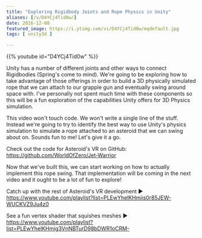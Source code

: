 ```yaml
---
title: "Exploring Rigidbody Joints and Rope Physics in Unity"
aliases: [/v/D4YCj4Tid0w/]
date: 2016-12-08
featured_image: https://i.ytimg.com/vi/D4YCj4Tid0w/mqdefault.jpg
tags: [ unity3d ]

---
```


{{% youtube id="D4YCj4Tid0w" %}}

Unity has a number of different joints and other ways to connect Rigidbodies (Spring's come to mind). We're going to be exploring how to take advantage of those offerings in order to build a 3D physically simulated rope that we can attach to our grapple gun and eventually swing around space with. I've personally not spent much time with these components so this will be a fun exploration of the capabilities Unity offers for 3D Physics simulation.

This video won't touch code. We won't write a single line of the stuff. Instead we're going to try to identify the best way to use Unity's physics simulation to simulate a rope attached to an asteroid that we can swing about on. Sounds fun to me! Let's give it a go.

Check out the code for Asteroid's VR on GitHub: https://github.com/WorldOfZero/Jet-Warrior

Now that we've built this, we can start working on how to actually implement this rope swing. That implementation will be coming in the next video and it ought to be a lot of fun to explore!

Catch up with the rest of Asteroid's VR development  ▶  https://www.youtube.com/playlist?list=PLEwYhelKHmiis0r85JEW-WUCKVZ9Ju4z0

See a fun vertex shader that squishes meshes  ▶  https://www.youtube.com/playlist?list=PLEwYhelKHmig3VnNBTurD98bDWR1oCRM-